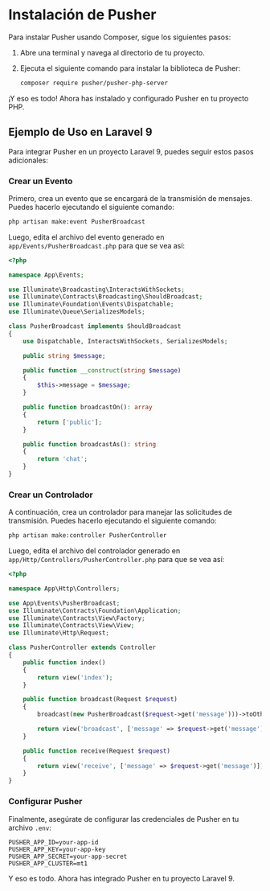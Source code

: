 # Instalación de Pusher

Para instalar Pusher usando Composer, sigue los siguientes pasos:

1. Abre una terminal y navega al directorio de tu proyecto.
2. Ejecuta el siguiente comando para instalar la biblioteca de Pusher:

    ```bash
    composer require pusher/pusher-php-server
    ```

¡Y eso es todo! Ahora has instalado y configurado Pusher en tu proyecto PHP.
## Ejemplo de Uso en Laravel 9

Para integrar Pusher en un proyecto Laravel 9, puedes seguir estos pasos adicionales:

### Crear un Evento

Primero, crea un evento que se encargará de la transmisión de mensajes. Puedes hacerlo ejecutando el siguiente comando:

```bash
php artisan make:event PusherBroadcast
```

Luego, edita el archivo del evento generado en `app/Events/PusherBroadcast.php` para que se vea así:

```php
<?php

namespace App\Events;

use Illuminate\Broadcasting\InteractsWithSockets;
use Illuminate\Contracts\Broadcasting\ShouldBroadcast;
use Illuminate\Foundation\Events\Dispatchable;
use Illuminate\Queue\SerializesModels;

class PusherBroadcast implements ShouldBroadcast
{
    use Dispatchable, InteractsWithSockets, SerializesModels;

    public string $message;

    public function __construct(string $message)
    {
        $this->message = $message;
    }

    public function broadcastOn(): array
    {
        return ['public'];
    }

    public function broadcastAs(): string
    {
        return 'chat';
    }
}
```

### Crear un Controlador

A continuación, crea un controlador para manejar las solicitudes de transmisión. Puedes hacerlo ejecutando el siguiente comando:

```bash
php artisan make:controller PusherController
```

Luego, edita el archivo del controlador generado en `app/Http/Controllers/PusherController.php` para que se vea así:

```php
<?php

namespace App\Http\Controllers;

use App\Events\PusherBroadcast;
use Illuminate\Contracts\Foundation\Application;
use Illuminate\Contracts\View\Factory;
use Illuminate\Contracts\View\View;
use Illuminate\Http\Request;

class PusherController extends Controller
{
    public function index()
    {
        return view('index');
    }

    public function broadcast(Request $request)
    {
        broadcast(new PusherBroadcast($request->get('message')))->toOthers();

        return view('broadcast', ['message' => $request->get('message')]);
    }

    public function receive(Request $request)
    {
        return view('receive', ['message' => $request->get('message')]);
    }
}
```

### Configurar Pusher

Finalmente, asegúrate de configurar las credenciales de Pusher en tu archivo `.env`:

```
PUSHER_APP_ID=your-app-id
PUSHER_APP_KEY=your-app-key
PUSHER_APP_SECRET=your-app-secret
PUSHER_APP_CLUSTER=mt1
```

Y eso es todo. Ahora has integrado Pusher en tu proyecto Laravel 9.